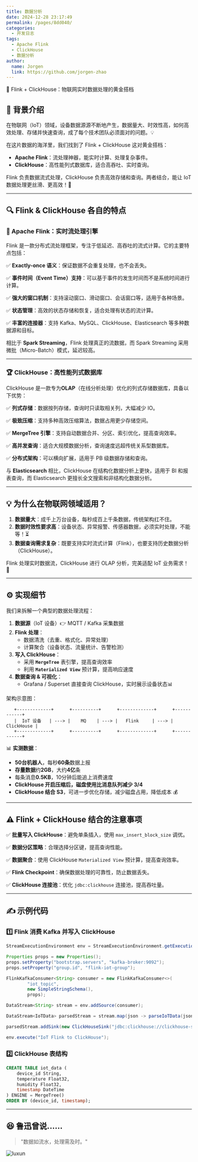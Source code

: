 ```yaml
---
title: 数据分析
date: 2024-12-28 23:17:49
permalink: /pages/8dd040/
categories:
  - 开发日志
tags:
  - Apache Flink
  - ClickHouse
  - 数据分析
author: 
  name: Jorgen
  link: https://github.com/jorgen-zhao
---
```


🚀 Flink + ClickHouse：物联网实时数据处理的黄金搭档

<!-- more -->

## 🌟 背景介绍

在物联网（IoT）领域，设备数据源源不断地产生，数据量大、时效性高，如何高效处理、存储并快速查询，成了每个技术团队必须面对的问题。💡

在这片数据的海洋里，我们找到了 Flink + ClickHouse 这对黄金搭档：

- **Apache Flink**：流处理神器，能实时计算、处理复杂事件。
- **ClickHouse**：高性能列式数据库，适合高吞吐、实时查询。

Flink 负责数据流式处理，ClickHouse 负责高效存储和查询。两者结合，能让 IoT 数据处理更丝滑、更高效！🎯

---

## 🔍 Flink & ClickHouse 各自的特点

### 🌊 Apache Flink：实时流处理引擎

Flink 是一款分布式流处理框架，专注于低延迟、高吞吐的流式计算。它的主要特点包括：

✅ **Exactly-once 语义**：保证数据不会重复处理，也不会丢失。

✅ **事件时间（Event Time）支持**：可以基于事件的发生时间而不是系统时间进行计算。

✅ **强大的窗口机制**：支持滚动窗口、滑动窗口、会话窗口等，适用于各种场景。

✅ **状态管理**：高效的状态存储和恢复，适合处理有状态的流计算。

✅ **丰富的连接器**：支持 Kafka、MySQL、ClickHouse、Elasticsearch 等多种数据源和目标。

相比于 **Spark Streaming**，Flink 处理真正的流数据，而 Spark Streaming 采用微批（Micro-Batch）模式，延迟较高。

---

### 🏆 ClickHouse：高性能列式数据库

ClickHouse 是一款专为**OLAP**（在线分析处理）优化的列式存储数据库，具备以下优势：

✅ **列式存储**：数据按列存储，查询时只读取相关列，大幅减少 IO。

✅ **极致压缩**：支持多种高效压缩算法，数据占用更少存储空间。

✅ **MergeTree 引擎**：支持自动数据合并、分区、索引优化，提高查询效率。

✅ **高并发查询**：适合大规模数据分析，查询速度远超传统关系型数据库。

✅ **分布式架构**：可以横向扩展，适用于 PB 级数据存储和查询。

与 **Elasticsearch** 相比，ClickHouse 在结构化数据分析上更快，适用于 BI 和报表查询，而 Elasticsearch 更擅长全文搜索和非结构化数据分析。

---

## 💡 为什么在物联网领域适用？

1. **数据量大**：成千上万台设备，每秒成百上千条数据，传统架构扛不住。
2. **数据时效性要求高**：设备状态、异常报警、传感器数据，必须实时处理，不能等！⏳
3. **数据查询需求复杂**：既要支持实时流式计算（Flink），也要支持历史数据分析（ClickHouse）。

Flink 处理实时数据流，ClickHouse 进行 OLAP 分析，完美适配 IoT 业务需求！🎯

---

## ⚙️ 实现细节

我们来拆解一个典型的数据处理流程：

1. **数据源**（IoT 设备）👉 MQTT / Kafka 采集数据
2. **Flink 处理**：
   - 数据清洗（去重、格式化、异常处理）
   - 计算聚合（设备状态、流量统计、告警检测）
3. **写入 ClickHouse**：
   - 采用 **`MergeTree`** 表引擎，提高查询效率
   - 利用 **`Materialized View`** 预计算，提高响应速度
4. **数据查询 & 可视化**：
   - Grafana / Superset 直接查询 ClickHouse，实时展示设备状态📊

架构示意图：
```plaintext
   +-------------+      +----------+      +-------------+      +------------+
   |  IoT 设备   | ---> |    MQ    | ---> |   Flink     | ---> | ClickHouse |
   +-------------+      +----------+      +-------------+      +------------+
```

📊 **实测数据**：
- **50台机器人**，每秒**60条**数据上报
- **存量数据**约**2GB**，大约**4亿**条
- 每条消息**0.5KB**，10分钟后能追上消费速度
- **ClickHouse 开启压缩后，磁盘使用比消息队列减少 3/4**
- **ClickHouse 结合 S3**，可进一步优化存储，减少磁盘占用，降低成本 💰

---

## ⚠️ Flink + ClickHouse 结合的注意事项

✅ **批量写入 ClickHouse**：避免单条插入，使用 `max_insert_block_size` 调优。

✅ **数据分区策略**：合理选择分区键，提高查询性能。

✅ **数据聚合**：使用 ClickHouse `Materialized View` 预计算，提高查询效率。

✅ **Flink Checkpoint**：确保数据处理的可靠性，防止数据丢失。

✅ **ClickHouse 连接池**：优化 `jdbc:clickhouse` 连接池，提高吞吐量。

---

## ✍️ 示例代码

### 1️⃣ Flink 消费 Kafka 并写入 ClickHouse

```java
StreamExecutionEnvironment env = StreamExecutionEnvironment.getExecutionEnvironment();

Properties props = new Properties();
props.setProperty("bootstrap.servers", "kafka-broker:9092");
props.setProperty("group.id", "flink-iot-group");

FlinkKafkaConsumer<String> consumer = new FlinkKafkaConsumer<>(
        "iot_topic",
        new SimpleStringSchema(),
        props);

DataStream<String> stream = env.addSource(consumer);

DataStream<IoTData> parsedStream = stream.map(json -> parseIoTData(json));

parsedStream.addSink(new ClickHouseSink("jdbc:clickhouse://clickhouse-server:8123/iot_db"));

env.execute("IoT Flink to ClickHouse");
```

### 2️⃣ ClickHouse 表结构

```sql
CREATE TABLE iot_data (
    device_id String,
    temperature Float32,
    humidity Float32,
    timestamp DateTime
) ENGINE = MergeTree()
ORDER BY (device_id, timestamp);
```

---

## 😆 鲁迅曾说......

> "数据如流水，处理需及时。" 

![luxun](https://cdn.jsdelivr.net/gh/jorgen-zhao/picGo/blog/luxun.jpg)

